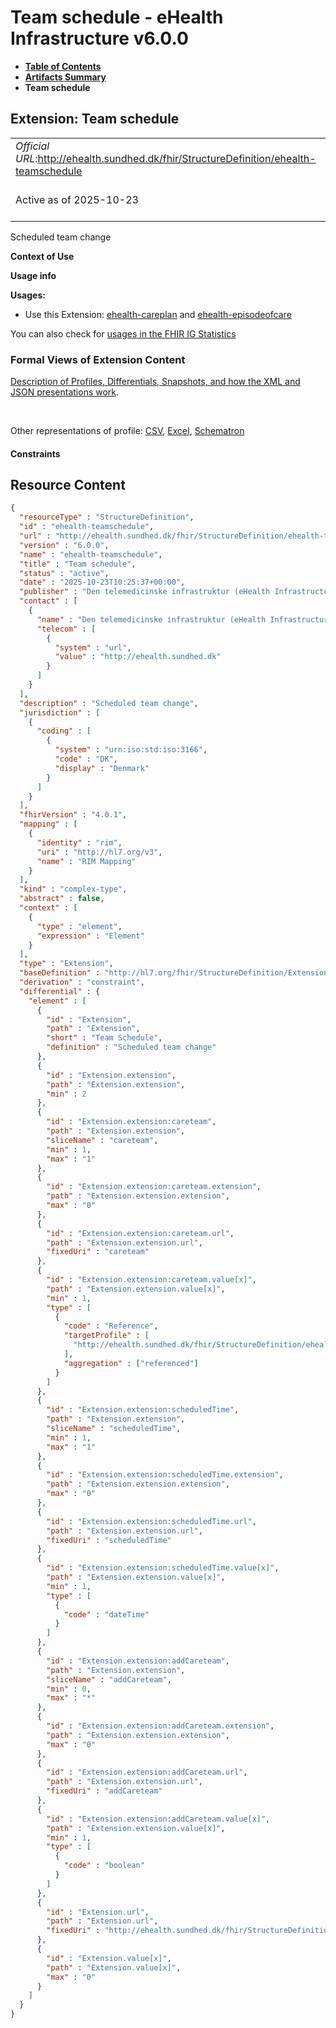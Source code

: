 # Team schedule - eHealth Infrastructure v6.0.0

* [**Table of Contents**](toc.md)
* [**Artifacts Summary**](artifacts.md)
* **Team schedule**

## Extension: Team schedule 

| | |
| :--- | :--- |
| *Official URL*:http://ehealth.sundhed.dk/fhir/StructureDefinition/ehealth-teamschedule | *Version*:6.0.0 |
| Active as of 2025-10-23 | *Computable Name*:ehealth-teamschedule |

Scheduled team change

**Context of Use**

**Usage info**

**Usages:**

* Use this Extension: [ehealth-careplan](StructureDefinition-ehealth-careplan.md) and [ehealth-episodeofcare](StructureDefinition-ehealth-episodeofcare.md)

You can also check for [usages in the FHIR IG Statistics](https://packages2.fhir.org/xig/dk.ehealth.sundhed.fhir.ig.core|current/StructureDefinition/ehealth-teamschedule)

### Formal Views of Extension Content

 [Description of Profiles, Differentials, Snapshots, and how the XML and JSON presentations work](http://build.fhir.org/ig/FHIR/ig-guidance/readingIgs.html#structure-definitions). 

 

Other representations of profile: [CSV](StructureDefinition-ehealth-teamschedule.csv), [Excel](StructureDefinition-ehealth-teamschedule.xlsx), [Schematron](StructureDefinition-ehealth-teamschedule.sch) 

#### Constraints



## Resource Content

```json
{
  "resourceType" : "StructureDefinition",
  "id" : "ehealth-teamschedule",
  "url" : "http://ehealth.sundhed.dk/fhir/StructureDefinition/ehealth-teamschedule",
  "version" : "6.0.0",
  "name" : "ehealth-teamschedule",
  "title" : "Team schedule",
  "status" : "active",
  "date" : "2025-10-23T10:25:37+00:00",
  "publisher" : "Den telemedicinske infrastruktur (eHealth Infrastructure)",
  "contact" : [
    {
      "name" : "Den telemedicinske infrastruktur (eHealth Infrastructure)",
      "telecom" : [
        {
          "system" : "url",
          "value" : "http://ehealth.sundhed.dk"
        }
      ]
    }
  ],
  "description" : "Scheduled team change",
  "jurisdiction" : [
    {
      "coding" : [
        {
          "system" : "urn:iso:std:iso:3166",
          "code" : "DK",
          "display" : "Denmark"
        }
      ]
    }
  ],
  "fhirVersion" : "4.0.1",
  "mapping" : [
    {
      "identity" : "rim",
      "uri" : "http://hl7.org/v3",
      "name" : "RIM Mapping"
    }
  ],
  "kind" : "complex-type",
  "abstract" : false,
  "context" : [
    {
      "type" : "element",
      "expression" : "Element"
    }
  ],
  "type" : "Extension",
  "baseDefinition" : "http://hl7.org/fhir/StructureDefinition/Extension",
  "derivation" : "constraint",
  "differential" : {
    "element" : [
      {
        "id" : "Extension",
        "path" : "Extension",
        "short" : "Team Schedule",
        "definition" : "Scheduled team change"
      },
      {
        "id" : "Extension.extension",
        "path" : "Extension.extension",
        "min" : 2
      },
      {
        "id" : "Extension.extension:careteam",
        "path" : "Extension.extension",
        "sliceName" : "careteam",
        "min" : 1,
        "max" : "1"
      },
      {
        "id" : "Extension.extension:careteam.extension",
        "path" : "Extension.extension.extension",
        "max" : "0"
      },
      {
        "id" : "Extension.extension:careteam.url",
        "path" : "Extension.extension.url",
        "fixedUri" : "careteam"
      },
      {
        "id" : "Extension.extension:careteam.value[x]",
        "path" : "Extension.extension.value[x]",
        "min" : 1,
        "type" : [
          {
            "code" : "Reference",
            "targetProfile" : [
              "http://ehealth.sundhed.dk/fhir/StructureDefinition/ehealth-careteam"
            ],
            "aggregation" : ["referenced"]
          }
        ]
      },
      {
        "id" : "Extension.extension:scheduledTime",
        "path" : "Extension.extension",
        "sliceName" : "scheduledTime",
        "min" : 1,
        "max" : "1"
      },
      {
        "id" : "Extension.extension:scheduledTime.extension",
        "path" : "Extension.extension.extension",
        "max" : "0"
      },
      {
        "id" : "Extension.extension:scheduledTime.url",
        "path" : "Extension.extension.url",
        "fixedUri" : "scheduledTime"
      },
      {
        "id" : "Extension.extension:scheduledTime.value[x]",
        "path" : "Extension.extension.value[x]",
        "min" : 1,
        "type" : [
          {
            "code" : "dateTime"
          }
        ]
      },
      {
        "id" : "Extension.extension:addCareteam",
        "path" : "Extension.extension",
        "sliceName" : "addCareteam",
        "min" : 0,
        "max" : "*"
      },
      {
        "id" : "Extension.extension:addCareteam.extension",
        "path" : "Extension.extension.extension",
        "max" : "0"
      },
      {
        "id" : "Extension.extension:addCareteam.url",
        "path" : "Extension.extension.url",
        "fixedUri" : "addCareteam"
      },
      {
        "id" : "Extension.extension:addCareteam.value[x]",
        "path" : "Extension.extension.value[x]",
        "min" : 1,
        "type" : [
          {
            "code" : "boolean"
          }
        ]
      },
      {
        "id" : "Extension.url",
        "path" : "Extension.url",
        "fixedUri" : "http://ehealth.sundhed.dk/fhir/StructureDefinition/ehealth-teamschedule"
      },
      {
        "id" : "Extension.value[x]",
        "path" : "Extension.value[x]",
        "max" : "0"
      }
    ]
  }
}

```
